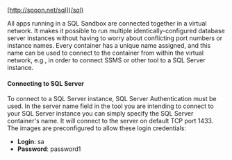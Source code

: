 [http://spoon.net/sql](/sql)

All apps running in a SQL Sandbox are connected together in a virtual network. It makes it possible to run multiple identically-configured database server instances without having to worry about conflicting port numbers or instance names. Every container has a unique name assigned, and this name can be used to connect to the container from within the virtual network, e.g., in order to connect SSMS or other tool to a SQL Server instance.

#### Connecting to SQL Server

To connect to a SQL Server instance, SQL Server Authentication must be used. In the server name field in the tool you are intending to connect to your SQL Server instance you can simply specify the SQL Server container's name. It will connect to the server on default TCP port 1433. The images are preconfigured to allow these login credentials:

* **Login**: sa
* **Password**: password1
